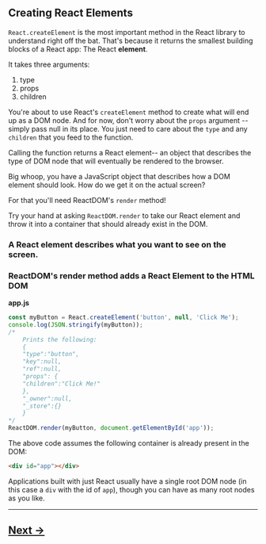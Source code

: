 ## Creating React Elements

`React.createElement` is the most important method in the React library to understand right off the bat. That's because it returns the smallest building blocks of a React app: The React __element__.

It takes three arguments:
1. type
2. props
3. children

You're about to use React's `createElement` method to create what will end up as a DOM node. And for now, don't worry about the `props` argument -- simply pass null in its place. You just need to care about the `type` and any `children` that you feed to the function.

Calling the function returns a React element-- an object that describes the type of DOM node that will eventually be rendered to the browser.

Big whoop, you have a JavaScript object that describes how a DOM element should look. How do we get it on the actual screen?

For that you'll need ReactDOM's `render` method!

Try your hand at asking `ReactDOM.render` to take our React element and throw it into a container that should already exist in the DOM.

### A React element describes what you want to see on the screen.

### ReactDOM's render method adds a React Element to the HTML DOM

__app.js__
```js
const myButton = React.createElement('button', null, 'Click Me');
console.log(JSON.stringify(myButton));
/*
    Prints the following:
    {
    "type":"button",
    "key":null,
    "ref":null,
    "props": {
    "children":"Click Me!"
    },
    "_owner":null,
    "_store":{}
    }
*/
ReactDOM.render(myButton, document.getElementById('app'));
```
The above code assumes the following container is already present in the DOM:
```html
<div id="app"></div>
```
Applications built with just React usually have a single root DOM node (in this case a `div` with the id of `app`), though you can have as many root nodes as you like.

---

## [Next ->](../02.Assignments/01.HelloDojo.md)